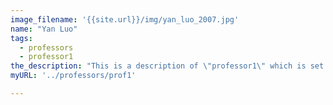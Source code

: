 ```yaml
---
image_filename: '{{site.url}}/img/yan_luo_2007.jpg'
name: "Yan Luo"
tags:
  - professors
  - professor1
the_description: "This is a description of \"professor1\" which is set to Professor Yan Luo."
myURL: '../professors/prof1'

---
```

